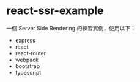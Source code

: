 # react-ssr-example

一個 Server Side Rendering 的練習實例，使用以下：

- express
- react
- react-router
- webpack
- bootstrap
- typescript
